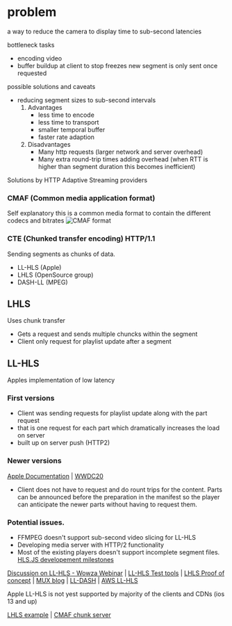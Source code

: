 # problem

a way to reduce the camera to display time to sub-second latencies

bottleneck tasks
- encoding video
- buffer buildup at client to stop freezes new segment is only sent once requested

possible solutions and caveats
- reducing segment sizes to sub-second intervals
  1. Advantages
     - less time to encode
     - less time to transport
     - smaller temporal buffer
     - faster rate adaption
  2. Disadvantages
     - Many http requests (larger network and server overhead)
     - Many extra round-trip times adding overhead (when RTT is higher than segment duration this becomes inefficient)

Solutions by HTTP Adaptive Streaming providers

### CMAF (Common media application format)
Self explanatory this is a common media format to contain the different codecs and bitrates
![CMAF format](https://www.wowza.com/wp-content/uploads/CMAF-HLS-DASH-graph-1-700x277.png)

### CTE (Chunked transfer encoding) HTTP/1.1
Sending segments as chunks of data.

- LL-HLS (Apple)
- LHLS (OpenSource group)
- DASH-LL (MPEG)

## LHLS
Uses chunk transfer
- Gets a request and sends multiple chuncks within the segment
- Client only request for playlist update after a segment

## LL-HLS
Apples implementation of low latency
### First versions
- Client was sending requests for playlist update along with the part request
- that is one request for each part which dramatically increases the load on server
- built up on server push (HTTP2)

### Newer versions 
[Apple Documentation](https://developer.apple.com/documentation/http_live_streaming/enabling_low-latency_hls) | 
[WWDC20](https://developer.apple.com/videos/play/wwdc2020/10228/)
- Client does not have to request and do rount trips for the content. Parts can be announced before the preparation in the manifest so the player can anticipate the newer parts without having to request them. 

### Potential issues.
- FFMPEG doesn't support sub-second video slicing for LL-HLS
- Developing media server with HTTP/2 functionality
- Most of the existing players doesn't support incomplete segment files.
[HLS.JS developement milestones](https://github.com/video-dev/hls.js/projects/7)

[Discussion on LL-HLS - Wowza Webinar](https://www.youtube.com/watch?v=AvoBou3VQj0) |
[LL-HLS Test tools](https://github.com/thmatuza/alhls-tool-docker) |
[LHLS Proof of concept](https://github.com/jordicenzano/lhls-simple-live-platform) |
[MUX blog](https://mux.com/blog/the-low-latency-live-streaming-landscape-in-2019/) |
[LL-DASH](https://www.theoplayer.com/blog/low-latency-dash) |
[AWS LL-HLS](https://aws.amazon.com/blogs/media/alhls-apple-low-latency-http-live-streaming-explained/)

Apple LL-HLS is not yest supported by majority of the clients and CDNs 
(ios 13 and up)



[LHLS example](https://github.com/jordicenzano/lhls-simple-live-platform) |
[CMAF chunk server](https://github.com/tomlyko/cmaf-server)

